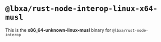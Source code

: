 # `@lbxa/rust-node-interop-linux-x64-musl`

This is the **x86_64-unknown-linux-musl** binary for `@lbxa/rust-node-interop`
